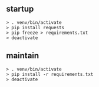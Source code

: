 ## startup
```
> . venv/bin/activate
> pip install requests
> pip freeze > requirements.txt
> deactivate
```

## maintain
```
> . venv/bin/activate
> pip install -r requirements.txt
> deactivate
```